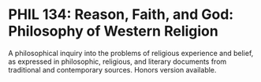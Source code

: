 # PHIL 134: Reason, Faith, and God: Philosophy of Western Religion

A philosophical inquiry into the problems of religious experience and belief, as expressed in philosophic, religious, and literary documents from traditional and contemporary sources. Honors version available.